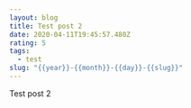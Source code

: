 ```yaml
---
layout: blog
title: Test post 2
date: 2020-04-11T19:45:57.480Z
rating: 5
tags:
  - test
slug: "{{year}}-{{month}}-{{day}}-{{slug}}"
---
```

Test post 2
